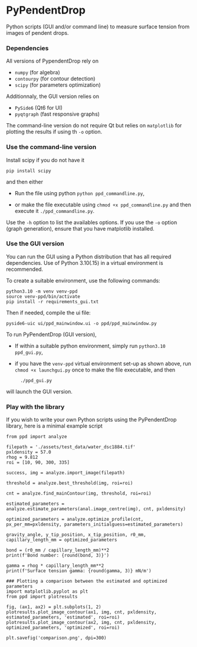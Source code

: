 # PyPendentDrop

Python scripts (GUI and/or command line) to measure surface tension from images of pendent drops.

### Dependencies

All versions of PypendentDrop rely on

* `numpy` (for algebra)
* `contourpy` (for contour detection)
* `scipy` (for parameters optimization)

Additionnaly, the GUI version relies on

* `PySide6` (Qt6 for UI)
* `pyqtgraph` (fast responsive graphs)

The command-line version do not require Qt but relies on `matplotlib` for plotting the results if using th `-o` option.

### Use the command-line version
Install scipy if you do not have it 

    pip install scipy

and then either 

* Run the file using python `python ppd_commandline.py`,

* or make the file executable using `chmod +x ppd_commandline.py` and then execute it `./ppd_commandline.py`.

Use the `-h` option to list the availables options. If you use the `-o` option (graph generation), ensure that you have matplotlib installed.

### Use the GUI version
You can run the GUI using a Python distribution that has all required dependencies. Use of Python 3.10(.15) in a virtual environment is recommended.

To create a suitable environment, use the following commands:

    python3.10 -m venv venv-ppd
    source venv-ppd/bin/activate
    pip install -r requirements_gui.txt


Then if needed, compile the ui file:

    pyside6-uic ui/ppd_mainwindow.ui -o ppd/ppd_mainwindow.py

To run PyPendentDrop (GUI version), 

* If within a suitable python environment, simply run `python3.10 ppd_gui.py`,

* if you have the `venv-ppd` virtual environment set-up as shown above, run `chmod +x launchgui.py` once to make the file executable, and then

        ./ppd_gui.py

will launch the GUI version.

### Play with the library
If you wish to write your own Python scripts using the PyPendentDrop library, here is a minimal example script

	from ppd import analyze
	
	filepath = './assets/test_data/water_dsc1884.tif'
	pxldensity = 57.0
	rhog = 9.812
	roi = [10, 90, 300, 335]
	
	success, img = analyze.import_image(filepath)
	
	threshold = analyze.best_threshold(img, roi=roi)
	
	cnt = analyze.find_mainContour(img, threshold, roi=roi)
	
	estimated_parameters = analyze.estimate_parameters(anal.image_centre(img), cnt, pxldensity)
	
	optimized_parameters = analyze.optimize_profile(cnt, px_per_mm=pxldensity, parameters_initialguess=estimated_parameters)
	
	gravity_angle, y_tip_position, x_tip_position, r0_mm, capillary_length_mm = optimized_parameters
	
	bond = (r0_mm / capillary_length_mm)**2
	print(f'Bond number: {round(bond, 3)}')
	
	gamma = rhog * capillary_length_mm**2
	print(f'Surface tension gamma: {round(gamma, 3)} mN/m')
	
	### Plotting a comparison between the estimated and optimized parameters
	import matplotlib.pyplot as plt
	from ppd import plotresults
	
	fig, (ax1, ax2) = plt.subplots(1, 2)
	plotresults.plot_image_contour(ax1, img, cnt, pxldensity, estimated_parameters, 'estimated', roi=roi)
	plotresults.plot_image_contour(ax2, img, cnt, pxldensity, optimized_parameters, 'optimized', roi=roi)
	
	plt.savefig('comparison.png', dpi=300)